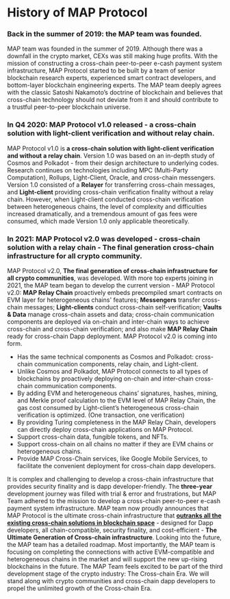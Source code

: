 # History of MAP Protocol
### Back in the summer of 2019: the MAP team was founded.

MAP team was founded in the summer of 2019. Although there was a downfall in the crypto market, CEXs was still making huge profits. With the mission of constructing a cross-chain peer-to-peer e-cash payment system infrastructure, MAP Protocol started to be built by a team of senior blockchain research experts, experienced smart contract developers, and bottom-layer blockchain engineering experts. The MAP team deeply agrees with the classic Satoshi Nakamoto’s doctrine of blockchain and believes that cross-chain technology should not deviate from it and should contribute to a trustful peer-to-peer blockchain universe.

### In Q4 2020: MAP Protocol v1.0 released - a cross-chain solution with light-client verification and without relay chain.

MAP Protocol v1.0 is **a cross-chain solution with light-client verification and without a relay chain**. Version 1.0 was based on an in-depth study of Cosmos and Polkadot - from their design architecture to underlying codes. Research continues on technologies including MPC (Multi-Party Computation), Rollups, Light-Client, Oracle, and cross-chain messengers. Version 1.0 consisted of a **Relayer** for transferring cross-chain messages, and **Light-client** providing cross-chain verification finality without a relay chain.
However, when Light-client conducted cross-chain verification between heterogeneous chains, the level of complexity and difficulties increased dramatically, and a tremendous amount of gas fees were consumed, which made Version 1.0 only applicable theoretically.

### In 2021: MAP Protocol v2.0 was developed -  cross-chain solution with a relay chain - The final generation cross-chain infrastructure for all crypto community.

MAP Protocol v2.0, **The final generation of cross-chain infrastructure for all crypto communities**, was developed. With more top experts joining in 2021, the MAP team began to develop the current version - MAP Protocol v2.0: **MAP Relay Chain** proactively embeds precompiled smart contracts on EVM layer for heterogeneous chains' features; **Messengers** transfer cross-chain messages; **Light-clients** conduct cross-chain self-verification; **Vaults & Data** manage cross-chain assets and data;  cross-chain communication components are deployed via on-chain and inter-chain ways to achieve cross-chain and cross-chain verification; and also make **MAP Relay Chain** ready for cross-chain Dapp deployment. MAP Protocol v2.0 is coming into form.

- Has the same technical components as Cosmos and Polkadot: cross-chain communication components, relay chain, and Light-client.
- Unlike Cosmos and Polkadot, MAP Protocol connects to all types of blockchains by proactively deploying on-chain and inter-chain cross-chain communication components.
- By adding EVM and heterogeneous chains’ signatures, hashes, mining, and Merkle proof calculation to the EVM level of MAP Relay Chain, the gas cost consumed by Light-client’s heterogeneous cross-chain verification is optimized. (One transaction, one verification)
- By providing Turing completeness in the MAP Relay Chain, developers can directly deploy cross-chain applications on MAP Protocol.
- Support cross-chain data, fungible tokens, and NFTs.
- Support cross-chain on all chains no matter if they are EVM chains or heterogeneous chains.
- Provide MAP Cross-Chain services, like Google Mobile Services, to facilitate the convenient deployment for cross-chain dapp developers.

It is complex and challenging to develop a cross-chain infrastructure that provides security finality and is dapp developer-friendly. The **three-year** development journey was filled with trial & error and frustrations, but MAP Team adhered to the mission to develop a cross-chain peer-to-peer e-cash payment system infrastructure. MAP team now proudly announces that MAP Protocol is the ultimate cross-chain infrastructure that <u>**outranks all the existing cross-chain solutions in blockchain space**</u> - designed for Dapp developers, all chain-compatible, security finality, and cost-efficient - **The Ultimate Generation of Cross-chain infrastructure**. Looking into the future, the MAP team has a detailed roadmap. Most importantly, the MAP team is focusing on completing the connections with active EVM-compatible and heterogeneous chains in the market and will support the new up-rising blockchains in the future. The MAP Team feels excited to be part of the third development stage of the crypto industry: The Cross-chain Era. We will stand along with crypto communities and cross-chain dapp developers to propel the unlimited growth of the Cross-chain Era.

